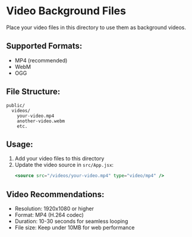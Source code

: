 # Video Background Files

Place your video files in this directory to use them as background videos.

## Supported Formats:
- MP4 (recommended)
- WebM
- OGG

## File Structure:
```
public/
  videos/
    your-video.mp4
    another-video.webm
    etc.
```

## Usage:
1. Add your video files to this directory
2. Update the video source in `src/App.jsx`:
   ```jsx
   <source src="/videos/your-video.mp4" type="video/mp4" />
   ```

## Video Recommendations:
- Resolution: 1920x1080 or higher
- Format: MP4 (H.264 codec)
- Duration: 10-30 seconds for seamless looping
- File size: Keep under 10MB for web performance
